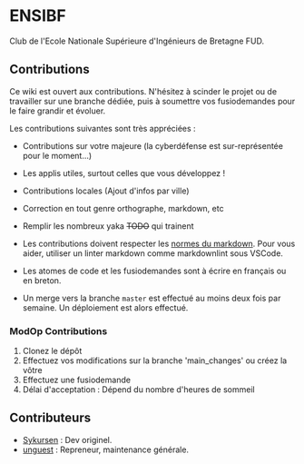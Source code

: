 # ENSIBF
Club de l'Ecole Nationale Supérieure d'Ingénieurs de Bretagne FUD.

## Contributions

Ce wiki est ouvert aux contributions. N'hésitez à scinder le projet ou de travailler sur une branche dédiée, puis à soumettre vos fusiodemandes pour le faire grandir et évoluer.

Les contributions suivantes sont très appréciées :

- Contributions sur votre majeure (la cyberdéfense est sur-représentée pour le moment...)
- Les applis utiles, surtout celles que vous développez !
- Contributions locales (Ajout d'infos par ville)
- Correction en tout genre orthographe, markdown, etc
- Remplir les nombreux yaka ~~TODO~~ qui trainent

- Les contributions doivent respecter les [normes du markdown](https://github.com/DavidAnson/markdownlint/blob/v0.23.1/doc/Rules.md). Pour vous aider, utiliser un linter markdown comme markdownlint sous VSCode.
- Les atomes de code et les fusiodemandes sont à écrire en français ou en breton.

- Un merge vers la branche `master` est effectué au moins deux fois par semaine. Un déploiement est alors effectué.

### ModOp Contributions

1. Clonez le dépôt
2. Effectuez vos modifications sur la branche 'main_changes' ou créez la vôtre
3. Effectuez une fusiodemande
4. Délai d'acceptation : Dépend du nombre d'heures de sommeil

## Contributeurs
- [Sykursen](https://gitlab.com/GuillaumeASSIER) : Dev originel.
- [unguest](https://github.com/unguest) : Repreneur, maintenance générale.
